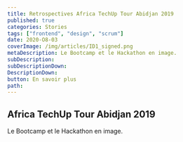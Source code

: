 ```yaml
---
title: Retrospectives Africa TechUp Tour Abidjan 2019
published: true
categories: Stories
tags: ["frontend", "design", "scrum"]
date: 2020-O8-03
coverImage: /img/articles/ID1_signed.png
metaDescription: Le Bootcamp et le Hackathon en image.
subDescription: 
subDescriptionDown: 
DescriptionDown: 
button: En savoir plus
path:
---
```


##  Africa TechUp Tour Abidjan 2019

Le Bootcamp et le Hackathon en image.

